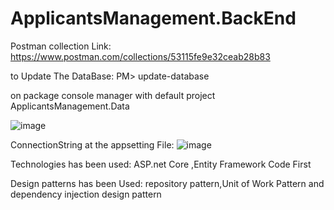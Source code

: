 # ApplicantsManagement.BackEnd

Postman collection Link: https://www.postman.com/collections/53115fe9e32ceab28b83

to Update The DataBase:
 PM> update-database

on package console manager with default project ApplicantsManagement.Data

![image](https://user-images.githubusercontent.com/95050832/148783540-97c2d3cf-9283-4c42-b780-5dfc7b848b17.png)

ConnectionString at the appsetting File:
![image](https://user-images.githubusercontent.com/95050832/148783809-6da88c17-4f4a-4858-94df-06c25eaa8adc.png)


Technologies has been used:
ASP.net Core ,Entity Framework Code First

Design patterns has been Used:
repository pattern,Unit of Work Pattern and dependency injection design pattern





